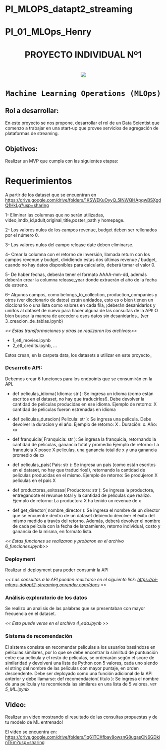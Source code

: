 # PI_MLOPS_datapt2_streaming

# PI_01_MLOps_Henry

# <h1 align=center> **PROYECTO INDIVIDUAL Nº1** </h1>
# <p align=center><img src=https://d31uz8lwfmyn8g.cloudfront.net/Assets/logo-henry-white-lg.png><p>

# <h1 align=center>**`Machine Learning Operations (MLOps)`**</h1>

<p align="center">

## Rol a desarrollar:
En este proyecto se nos propone, desarrollar el rol de un Data Scientist que comenzo a trabajar en una start-up que provee servicios de agregación de plataformas de streaming.  
 
## Objetivos:
Realizar un MVP que cumpla con las siguientes etapas:

# Requerimientos

A partir de los dataset que se encuentran en https://drive.google.com/drive/folders/1KSWEKuOyyQ_5INWQHApqwBSXgdQ1HkLg?usp=sharing


1- Eliminar las columnas que no serán utilizadas, video,imdb_id,adult,original_title,poster_path y homepage. 

2- Los valores nulos de los campos revenue, budget deben ser rellenados por el número 0.

3- Los valores nulos del campo release date deben eliminarse.

4- Crear la columna con el retorno de inversión, llamada return con los campos revenue y budget, dividiendo estas dos últimas revenue / budget, cuando no hay datos disponibles para calcularlo, deberá tomar el valor 0.

5- De haber fechas, deberán tener el formato AAAA-mm-dd, además deberán crear la columna release_year donde extraerán el año de la fecha de estreno.

6- Algunos campos, como belongs_to_collection, production_companies y otros (ver diccionario de datos) están anidados, esto es o bien tienen un diccionario o una lista como valores en cada fila, ¡deberán desanidarlos y unirlos al dataset de nuevo para hacer alguna de las consultas de la API! O bien buscar la manera de acceder a esos datos sin desanidarlos.. (ver 3_creacion_de_tablas.ipynb)


_<< Estas transformaciones y otras se realizaron los archivos:>>_

- 1_etl_movies.ipynb
- 2_etl_credits.ipynb, 
...

Estos crean, en la carpeta data, los datasets a utilizar en este proyecto_ 

### Desarrollo API:
Debemos crear 6 funciones para los endpoints que se consumirán en la API.

- def peliculas_idioma( Idioma: str ): Se ingresa un idioma (como están escritos en el dataset, no hay que traducirlos!). Debe devolver la cantidad de películas producidas en ese idioma.
                    Ejemplo de retorno: X cantidad de películas fueron estrenadas en idioma

- def peliculas_duracion( Pelicula: str ): Se ingresa una pelicula. Debe devolver la duracion y el año.
                    Ejemplo de retorno: X . Duración: x. Año: xx

- def franquicia( Franquicia: str ): Se ingresa la franquicia, retornando la cantidad de peliculas, ganancia total y promedio
                    Ejemplo de retorno: La franquicia X posee X peliculas, una ganancia total de x y una ganancia promedio de xx

- def peliculas_pais( Pais: str ): Se ingresa un país (como están escritos en el dataset, no hay que traducirlos!), retornando la cantidad de peliculas producidas en el mismo.
                    Ejemplo de retorno: Se produjeron X películas en el país X

- def productoras_exitosas( Productora: str ): Se ingresa la productora, entregandote el revunue total y la cantidad de peliculas que realizo.
                    Ejemplo de retorno: La productora X ha tenido un revenue de x

- def get_director( nombre_director ): Se ingresa el nombre de un director que se encuentre dentro de un dataset debiendo devolver el éxito del mismo medido a través del retorno. Además, deberá devolver el nombre de cada película con la fecha de lanzamiento, retorno individual, costo y ganancia de la misma, en formato lista.



_<< Estas funciones se realizaron y probaron en el archivo 6_funciones.ipynb>>_

### Deployment
Realizar el deployment para poder consumir la API

_<< Las consultas a la API pueden realizarse en el siguiente link: https://pi-mlops-datapt2-streaming.onrender.com/docs >>_

### Análisis exploratorio de los datos
Se realizo un analisis de las palabras que se presentaban con mayor frecuencia en el dataset. 
  
_<< Esto puede verse en el archivo 4_eda.ipynb >>_


### Sistema de recomendación
El sistema consiste en recomendar películas a los usuarios basándose en películas similares, por lo que se debe encontrar la similitud de puntuación entre esa película y el resto de películas, se ordenarán según el score de similaridad y devolverá una lista de Python con 5 valores, cada uno siendo el string del nombre de las películas con mayor puntaje, en orden descendente. Debe ser deployado como una función adicional de la API anterior y debe llamarse:
def recomendacion( titulo ): Se ingresa el nombre de una película y te recomienda las similares en una lista de 5 valores.
_ver 5_ML.ipynb_

## Video: 
Realizar un video mostrando el resultado de las consultas propuestas y de tu modelo de ML entrenado!

El video se encuentra en: https://drive.google.com/drive/folders/1q61TCXfbav8owsnG8ugasCN6GDkinTEm?usp=sharing